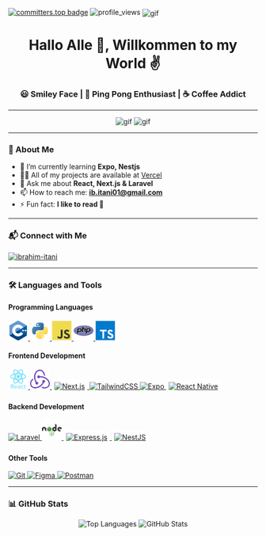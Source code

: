 [![committers.top badge](https://user-badge.committers.top/lebanon/IbrahimItani01.svg)](https://user-badge.committers.top/lebanon/IbrahimItani01)
![profile_views](https://komarev.com/ghpvc/?username=IbrahimItani01)
<img align="center" alt="gif" src="https://mir-s3-cdn-cf.behance.net/project_modules/max_1200/79731568097599.5b50bca477735.jpg" />

<h1 align="center">Hallo Alle 👋, Willkommen to my World ✌️</h1>
<h3 align="center">😃 Smiley Face | 🏓 Ping Pong Enthusiast | ☕ Coffee Addict</h3>

---

<div align="center">
  <img alt="gif" width="400" src="https://media0.giphy.com/media/v1.Y2lkPTc5MGI3NjExNnpicXpxdjRubjc2ZDZmcGZqanNibjNhMzBkY21rYmVkOHdjb3hoeSZlcD12MV9pbnRlcm5hbF9naWZfYnlfaWQmY3Q9Zw/GQty4dYXeVkOeMzqVx/giphy.webp" />
  <img alt="gif" width="400" src="https://media3.giphy.com/media/v1.Y2lkPTc5MGI3NjExbnloMHN3cHV0enhzNHp5dWNhb3dwZTVsbG5odnAwajc4NmhneG8zZyZlcD12MV9pbnRlcm5hbF9naWZfYnlfaWQmY3Q9Zw/CrFLL3CnRpw5ddlBMm/giphy.webp" />
</div>

---

### 🚀 About Me
- 🌱 I’m currently learning **Expo, Nestjs**
- 👨‍💻 All of my projects are available at [Vercel](https://vercel.com/burnabasos-projects)
- 💬 Ask me about **React, Next.js & Laravel**
- 📫 How to reach me: **ib.itani01@gmail.com**
- ⚡ Fun fact: **I like to read 📕**

---

### 📬 Connect with Me
<p align="left">
  <a href="https://linkedin.com/in/ibrahim-itani" target="_blank">
    <img align="center" src="https://raw.githubusercontent.com/rahuldkjain/github-profile-readme-generator/master/src/images/icons/Social/linked-in-alt.svg" alt="ibrahim-itani" height="30" width="40" />
  </a>
</p>


---

### 🛠️ Languages and Tools
#### Programming Languages
<p>
  <a href="https://www.w3schools.com/cpp/" target="_blank" rel="noreferrer">
    <img src="https://raw.githubusercontent.com/devicons/devicon/master/icons/cplusplus/cplusplus-original.svg" alt="C++" width="40" height="40"/>
  </a>
  <a href="https://www.python.org" target="_blank" rel="noreferrer">
    <img src="https://raw.githubusercontent.com/devicons/devicon/master/icons/python/python-original.svg" alt="Python" width="40" height="40"/>
  </a>
  <a href="https://www.javascript.com/" target="_blank" rel="noreferrer">
    <img src="https://raw.githubusercontent.com/devicons/devicon/master/icons/javascript/javascript-original.svg" alt="JavaScript" width="40" height="40"/>
  </a>
  <a href="https://www.php.net" target="_blank" rel="noreferrer">
    <img src="https://raw.githubusercontent.com/devicons/devicon/master/icons/php/php-original.svg" alt="PHP" width="40" height="40"/>
  </a>
  <a href="https://www.typescriptlang.org/" target="_blank" rel="noreferrer">
    <img src="https://raw.githubusercontent.com/devicons/devicon/master/icons/typescript/typescript-original.svg" alt="TypeScript" width="40" height="40"/>
  </a>
</p>

#### Frontend Development
<p>
  <a href="https://reactjs.org/" target="_blank" rel="noreferrer">
    <img src="https://raw.githubusercontent.com/devicons/devicon/master/icons/react/react-original-wordmark.svg" alt="React" width="40" height="40"/>
  </a>
  <a href="https://redux.js.org" target="_blank" rel="noreferrer">
    <img src="https://raw.githubusercontent.com/devicons/devicon/master/icons/redux/redux-original.svg" alt="Redux" width="40" height="40"/>
  </a>
  <a href="https://nextjs.org/" target="_blank" rel="noreferrer">
    <img src="https://cdn.jsdelivr.net/gh/devicons/devicon/icons/nextjs/nextjs-original.svg" alt="Next.js" width="40" height="40" style="background-color: white; padding: 5px; border-radius: 5px;"/>
  </a>
  <a href="https://tailwindcss.com/" target="_blank" rel="noreferrer">
    <img src="https://www.vectorlogo.zone/logos/tailwindcss/tailwindcss-icon.svg" alt="TailwindCSS" width="40" height="40"/>
  </a>
  <a href="https://expo.dev/" target="_blank" rel="noreferrer">
    <img src="https://www.vectorlogo.zone/logos/expoio/expoio-icon.svg" alt="Expo" width="40" height="40"/>
  </a>
  <a href="https://reactnative.dev/" target="_blank" rel="noreferrer">
    <img src="https://reactnative.dev/img/header_logo.svg" alt="React Native" width="40" height="40" style="background-color: white; padding: 5px; border-radius: 5px;"/>
  </a>
</p>


#### Backend Development
<p>
  <a href="https://laravel.com/" target="_blank" rel="noreferrer">
    <img src="https://upload.wikimedia.org/wikipedia/commons/thumb/9/9a/Laravel.svg/1969px-Laravel.svg.png" alt="Laravel" width="40" height="40"/>
  </a>
  <a href="https://nodejs.org" target="_blank" rel="noreferrer">
    <img src="https://raw.githubusercontent.com/devicons/devicon/master/icons/nodejs/nodejs-original-wordmark.svg" alt="Node.js" width="40" height="40"/>
  </a>
  <a href="https://expressjs.com/" target="_blank" rel="noreferrer">
    <img src="https://encrypted-tbn0.gstatic.com/images?q=tbn:ANd9GcRIrq4Je7z6sTWiUmCy2ROVBWjrkv67wBxhDA&s" alt="Express.js" width="40" height="40" style="background-color: white; padding: 5px; border-radius: 5px;"/>
  </a>
  <a href="https://nestjs.com/" target="_blank" rel="noreferrer">
    <img src="https://docs.nestjs.com/assets/logo-small.svg" alt="NestJS" width="40" height="40" style="background-color: white; padding: 5px; border-radius: 5px;"/>
  </a>
</p>


#### Other Tools
<p>
  <a href="https://git-scm.com/" target="_blank" rel="noreferrer">
    <img src="https://www.vectorlogo.zone/logos/git-scm/git-scm-icon.svg" alt="Git" width="40" height="40"/>
  </a>
  <a href="https://www.figma.com/" target="_blank" rel="noreferrer">
    <img src="https://www.vectorlogo.zone/logos/figma/figma-icon.svg" alt="Figma" width="40" height="40"/>
  </a>
  <a href="https://www.postman.com/" target="_blank" rel="noreferrer">
    <img src="https://www.vectorlogo.zone/logos/getpostman/getpostman-icon.svg" alt="Postman" width="40" height="40"/>
  </a>
</p>

---

### 📊 GitHub Stats
<div align="center">
  <img src="https://github-readme-stats.vercel.app/api/top-langs?username=ibrahimitani01&show_icons=true&locale=en&layout=compact&theme=radical" alt="Top Languages" height="180"/>
  <img src="https://github-readme-stats.vercel.app/api?username=ibrahimitani01&show_icons=true&theme=radical" alt="GitHub Stats" height="180"/>
</div>
